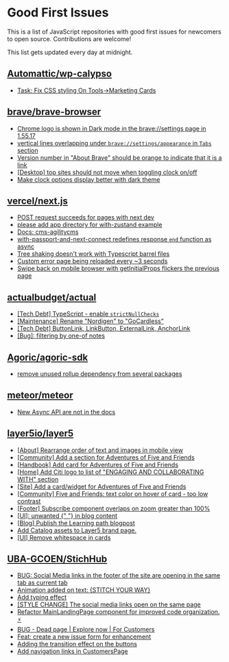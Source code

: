 # Good First Issues

This is a list of JavaScript repositories with good first issues for newcomers to open source. Contributions are welcome!

This list gets updated every day at midnight.

## [Automattic/wp-calypso](https://github.com/Automattic/wp-calypso)

- [Task: Fix CSS styling On Tools->Marketing Cards](https://github.com/Automattic/wp-calypso/issues/68761)

## [brave/brave-browser](https://github.com/brave/brave-browser)

- [Chrome logo is shown in Dark mode in the brave://settings page in 1.55.17 ](https://github.com/brave/brave-browser/issues/31355)
- [vertical lines overlapping under `brave://settings/appearance` in `Tabs` section](https://github.com/brave/brave-browser/issues/30100)
- [Version number in "About Brave" should be orange to indicate that it is a link](https://github.com/brave/brave-browser/issues/26040)
- [[Desktop] top sites should not move when toggling clock on/off](https://github.com/brave/brave-browser/issues/11484)
- [Make clock options display better with dark theme](https://github.com/brave/brave-browser/issues/12061)

## [vercel/next.js](https://github.com/vercel/next.js)

- [POST request succeeds for pages with next dev](https://github.com/vercel/next.js/issues/38863)
- [please add app directory for with-zustand example](https://github.com/vercel/next.js/issues/52858)
- [Docs: cms-agilitycms](https://github.com/vercel/next.js/issues/52867)
- [with-passport-and-next-connect redefines response `end` function as async](https://github.com/vercel/next.js/issues/51628)
- [Tree shaking doesn't work with Typescript barrel files](https://github.com/vercel/next.js/issues/12557)
- [Custom error page being reloaded every ~3 seconds](https://github.com/vercel/next.js/issues/10024)
- [Swipe back on mobile browser with getInitialProps flickers the previous page](https://github.com/vercel/next.js/issues/10465)

## [actualbudget/actual](https://github.com/actualbudget/actual)

- [[Tech Debt] TypeScript - enable `strictNullChecks`](https://github.com/actualbudget/actual/issues/1426)
- [[Maintenance] Rename "Nordigen" to "GoCardless"](https://github.com/actualbudget/actual/issues/1244)
- [[Tech Debt] ButtonLink, LinkButton, ExternalLink, AnchorLink](https://github.com/actualbudget/actual/issues/1414)
- [[Bug]: filtering by one-of notes](https://github.com/actualbudget/actual/issues/779)

## [Agoric/agoric-sdk](https://github.com/Agoric/agoric-sdk)

- [remove unused rollup dependency from several packages](https://github.com/Agoric/agoric-sdk/issues/1223)

## [meteor/meteor](https://github.com/meteor/meteor)

- [New Async API are not in the docs](https://github.com/meteor/meteor/issues/12649)

## [layer5io/layer5](https://github.com/layer5io/layer5)

- [[About] Rearrange order of text and images in mobile view](https://github.com/layer5io/layer5/issues/4640)
- [[Community] Add a section for Adventures of Five and Friends](https://github.com/layer5io/layer5/issues/4617)
- [[Handbook] Add card for Adventures of Five and Friends](https://github.com/layer5io/layer5/issues/4616)
- [[Home] Add Citi logo to list of "ENGAGING AND COLLABORATING WITH" section](https://github.com/layer5io/layer5/issues/4648)
- [[Site] Add a card/widget for Adventures of Five and Friends](https://github.com/layer5io/layer5/issues/4618)
- [[Community] Five and Friends: text color on hover of card - too low contrast](https://github.com/layer5io/layer5/issues/4615)
- [[Footer] Subscribe component overlaps on zoom greater than 100%](https://github.com/layer5io/layer5/issues/3865)
- [[UI]: unwanted {" "} in blog content](https://github.com/layer5io/layer5/issues/4521)
- [[Blog] Publish the Learning path blogpost](https://github.com/layer5io/layer5/issues/2323)
- [Add Catalog assets to Layer5 brand page.](https://github.com/layer5io/layer5/issues/4529)
- [[UI] Remove whitespace in cards](https://github.com/layer5io/layer5/issues/3853)

## [UBA-GCOEN/StichHub](https://github.com/UBA-GCOEN/StichHub)

- [BUG: Social Media links in the footer of the site are opening in the same tab as current tab](https://github.com/UBA-GCOEN/StichHub/issues/473)
- [Animation added on text: {STITCH YOUR WAY}](https://github.com/UBA-GCOEN/StichHub/pull/443)
- [Add typing effect](https://github.com/UBA-GCOEN/StichHub/issues/478)
- [[STYLE CHANGE] The social media links open on the same page](https://github.com/UBA-GCOEN/StichHub/issues/504)
- [Refactor MainLandingPage component for improved code organization. ⚡](https://github.com/UBA-GCOEN/StichHub/issues/470)
- [BUG - Dead page | Explore now | For Customers](https://github.com/UBA-GCOEN/StichHub/issues/22)
- [Feat: create a new issue form for enhancement](https://github.com/UBA-GCOEN/StichHub/issues/475)
- [Adding the transition effect on the buttons](https://github.com/UBA-GCOEN/StichHub/issues/52)
- [Add navigation links in CustomersPage](https://github.com/UBA-GCOEN/StichHub/issues/80)

